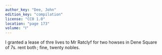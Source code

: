 ```yaml
---
author_key: "Dee, John"
edition_key: "compilation"
license: "CC0 1.0"
location: "page 173"
volume: "Ⅰ"
---
```

I granted a lease of thre lives to Mr Ratclyf for two howses in Dene Square of
7s. rent both ; fine, twenty nobles.
